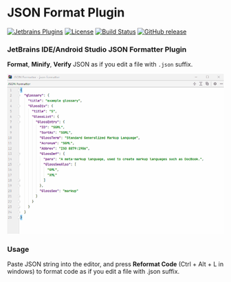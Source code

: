 JSON Format Plugin
=================

[![Jetbrains Plugins][plugin-img]][plugin]
[![License][license-img]][license]
[![Build Status][build-img-master]][travis-ci]
[![GitHub release][release-img]][latest-release]

[plugin-img]: https://img.shields.io/badge/JetbrainsPlugin-13931-orange?style=flat-square
[plugin]: https://plugins.jetbrains.com/plugin/13931-json-formatter

[license-img]: https://img.shields.io/github/license/chocolate213/json-formatter?style=flat-square
[license]: https://github.com/chocolate213/json-formatter/blob/master/LICENSE

[build-img-master]: https://travis-ci.com/chocolate213/json-formatter.svg?branch=master
[travis-ci]: https://travis-ci.com/github/chocolate213/json-formatter

[release-img]: https://img.shields.io/badge/release-v1.0-blue?style=flat-square
[latest-release]: https://github.com/chocolate213/json-formatter/releases/latest

### JetBrains IDE/Android Studio JSON Formatter Plugin

**Format**, **Minify**, **Verify** JSON as if you edit a file with <code>.json</code> suffix.

![screenshots](./docs/screenshot.gif)

### Usage
Paste JSON string into the editor, and press **Reformat Code** (Ctrl + Alt + L in windows) to format code as if you edit a file with .json suffix.
